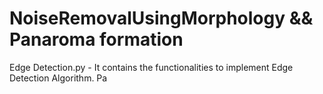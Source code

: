 # NoiseRemovalUsingMorphology && Panaroma formation
Edge Detection.py - It contains the functionalities to implement Edge Detection Algorithm.
Pa
